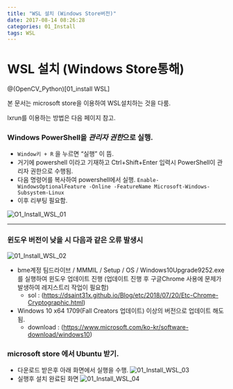 ```yaml
---
title: "WSL 설치 (Windows Store버전)"
date: 2017-08-14 08:26:28
categories: 01_Install 
tags: WSL
---
```


# WSL 설치 (Windows Store통해)
@(OpenCV_Python)[01_install WSL]

본 문서는 microsoft store을 이용하여 WSL설치하는 것을 다룸.

lxrun를 이용하는 방법은 다음 페이지 참고.

### **Windows PowerShell**을 *관리자 권한*으로 실행.

* `Window키 + R` 을 누르면 “실행” 이 뜸.
* 거기에 powershell 이라고 기재하고 Ctrl+Shift+Enter 입력시 PowerShell이 관리자 권한으로 수행됨.
* 다음 명령어를 복사하여 powershell에서 실행.
```Enable-WindowsOptionalFeature -Online -FeatureName Microsoft-Windows-Subsystem-Linux```
* 이후 리부팅 필요함.

![O1_Install_WSL_01](https://docs.google.com/drawings/d/e/2PACX-1vR-hieWUOQhIwwD9cW4SC9q4bBOV3X8u2pn92vCB-4f8E75o8NcPTRfZLJrpAF8-kUDNtBZu2-tTDDN/pub?w=549&h=100)

---

### 윈도우 버전이 낮을 시 다음과 같은 오류 발생시

![01_Install_WSL_02](https://docs.google.com/drawings/d/e/2PACX-1vQJlL8_YTTAthPa-hfc6rFIiIf0rH-xlcHWxJ6cMubCwFJ049FRcac__yTxm3K5kCxuUzgBFAhNxKgD/pub?w=607&h=100)

* bme계정 팀드라이브 / MMMIL / Setup / OS / Windows10Upgrade9252.exe 를 실행하여 윈도우 업데이트 진행 (업데이트 진행 후 구글Chrome 사용에 문제가 발생하여 레지스트리 작업이 필요함)
	* sol : (https://dsaint31x.github.io/Blog/etc/2018/07/20/Etc-Chrome-Cryptographic.html)
* Windows 10 x64 1709(Fall Creators 업데이트) 이상의 버전으로 업데이트 해도 됨.
	* download : (https://www.microsoft.com/ko-kr/software-download/windows10)

### microsoft store 에서  Ubuntu 받기.

* 다운로드 받은후 아래 화면에서 실행을 수행.
![01_Install_WSL_03](https://docs.google.com/drawings/d/e/2PACX-1vRLfevfnaGJxFZcu58fvyd7RTi_IPR8Fyznd7IEs1fhmKIAxApQAdx6mY7-iewBNeNoz1ZJtBCnttOP/pub?w=376&h=224)
* 실행후 설치 완료된 화면
![01_Install_WSL_04](https://docs.google.com/drawings/d/e/2PACX-1vTceJvUa6-0g1O2GgBB4EHg9wDj6uWKK1dyjraNgFbMSOSSj1VU6eooYsweFhibSgb-jH1GaaRSBpK6/pub?w=531&h=244)
